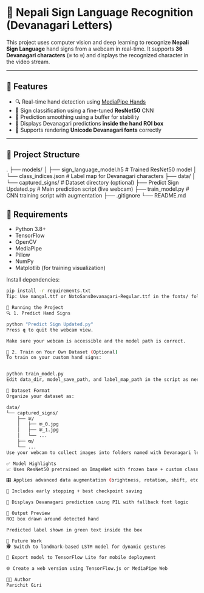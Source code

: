 # 🤟 Nepali Sign Language Recognition (Devanagari Letters)

This project uses computer vision and deep learning to recognize **Nepali Sign Language** hand signs from a webcam in real-time. It supports **36 Devanagari characters** (`क` to `ज्ञ`) and displays the recognized character in the video stream.

---

## 📌 Features

- 🔍 Real-time hand detection using [MediaPipe Hands](https://google.github.io/mediapipe/solutions/hands)
- 🤖 Sign classification using a fine-tuned **ResNet50** CNN
- 🧠 Prediction smoothing using a buffer for stability
- 📸 Displays Devanagari predictions **inside the hand ROI box**
- 🔡 Supports rendering **Unicode Devanagari fonts** correctly

---

## 📂 Project Structure

.
├── models/
│ ├── sign_language_model.h5 # Trained ResNet50 model
│ └── class_indices.json # Label map for Devanagari characters
├── data/
│ └── captured_signs/ # Dataset directory (optional)
├── Predict Sign Updated.py # Main prediction script (live webcam)
├── train_model.py # CNN training script with augmentation
├── .gitignore
└── README.md


## 🧪 Requirements

- Python 3.8+
- TensorFlow
- OpenCV
- MediaPipe
- Pillow
- NumPy
- Matplotlib (for training visualization)

Install dependencies:

```bash
pip install -r requirements.txt
Tip: Use mangal.ttf or NotoSansDevanagari-Regular.ttf in the fonts/ folder for proper Devanagari rendering.

🚀 Running the Project
🔍 1. Predict Hand Signs

python "Predict Sign Updated.py"
Press q to quit the webcam view.

Make sure your webcam is accessible and the model path is correct.

🧠 2. Train on Your Own Dataset (Optional)
To train on your custom hand signs:


python train_model.py
Edit data_dir, model_save_path, and label_map_path in the script as needed.

📝 Dataset Format
Organize your dataset as:

data/
└── captured_signs/
    ├── क/
    │   ├── क_0.jpg
    │   ├── क_1.jpg
    │   └── ...
    ├── ख/
    └── ...
Use your webcam to collect images into folders named with Devanagari letters.

✅ Model Highlights
📈 Uses ResNet50 pretrained on ImageNet with frozen base + custom classification head

🎛️ Applies advanced data augmentation (brightness, rotation, shift, etc.)

🧪 Includes early stopping + best checkpoint saving

🎨 Displays Devanagari prediction using PIL with fallback font logic

👀 Output Preview
ROI box drawn around detected hand

Predicted label shown in green text inside the box

🧠 Future Work
🕵️ Switch to landmark-based LSTM model for dynamic gestures

📱 Export model to TensorFlow Lite for mobile deployment

🌐 Create a web version using TensorFlow.js or MediaPipe Web

🧑‍💻 Author
Parichit Giri
